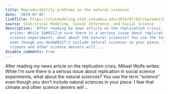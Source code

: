 ```yaml
---
title: Reproducibility problems in the natural sciences
date: '2019-07-05'
linkTitle: https://statmodeling.stat.columbia.edu/2019/07/05/reproducibility-problems-in-the-natural-sciences/
source: Statistical Modeling, Causal Inference, and Social Science
description: 'After reading my news article on the replication crisis, Mikael Wolfe
  writes: While I&#8217;m sure there is a serious issue about replication in social
  science experiments, what about the natural sciences? You use the term &#8220;science&#8221;
  even though you don&#8217;t include natural sciences in your piece. I fear that
  climate and other science deniers will ...'
disable_comments: true
---
```

After reading my news article on the replication crisis, Mikael Wolfe writes: While I&#8217;m sure there is a serious issue about replication in social science experiments, what about the natural sciences? You use the term &#8220;science&#8221; even though you don&#8217;t include natural sciences in your piece. I fear that climate and other science deniers will ...